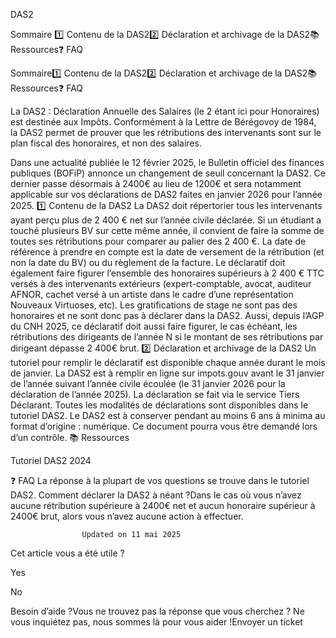 



DAS2

Sommaire 
1️⃣ Contenu de la DAS22️⃣ Déclaration et archivage de la DAS2📚 Ressources❓ FAQ



Sommaire1️⃣ Contenu de la DAS22️⃣ Déclaration et archivage de la DAS2📚 Ressources❓ FAQ

La DAS2 : Déclaration Annuelle des Salaires (le 2 étant ici pour Honoraires) est destinée aux Impôts. Conformément à la Lettre de Bérégovoy de 1984, la DAS2 permet de prouver que les rétributions des intervenants sont sur le plan fiscal des honoraires, et non des salaires.

Dans une actualité publiée le 12 février 2025, le Bulletin officiel des finances publiques (BOFiP) annonce un changement de seuil concernant la DAS2. Ce dernier passe désormais à 2400€ au lieu de 1200€ et sera notamment applicable sur vos déclarations de DAS2 faites en janvier 2026 pour l’année 2025.
1️⃣ Contenu de la DAS2
La DAS2 doit répertorier tous les intervenants ayant perçu plus de 2 400 € net sur l’année civile déclarée. Si un étudiant a touché plusieurs BV sur cette même année, il convient de faire la somme de toutes ses rétributions pour comparer au palier des 2 400 €.
La date de référence à prendre en compte est la date de versement de la rétribution (et non la date du BV) ou du règlement de la facture.
Le déclaratif doit également faire figurer l’ensemble des honoraires supérieurs à 2 400 € TTC versés à des intervenants extérieurs (expert-comptable, avocat, auditeur AFNOR, cachet versé à un artiste dans le cadre d’une représentation Nouveaux Virtuoses, etc).
Les gratifications de stage ne sont pas des honoraires et ne sont donc pas à déclarer dans la DAS2.
Aussi, depuis l’AGP du CNH 2025, ce déclaratif doit aussi faire figurer, le cas échéant, les rétributions des dirigeants de l’année N si le montant de ses rétributions par dirigeant dépasse 2 400€ brut.
2️⃣ Déclaration et archivage de la DAS2
Un tutoriel pour remplir le déclaratif est disponible chaque année durant le mois de janvier.
La DAS2 est à remplir en ligne sur impots.gouv avant le 31 janvier de l’année suivant l’année civile écoulée (le 31 janvier 2026 pour la déclaration de l’année 2025). La déclaration se fait via le service Tiers Déclarant.
Toutes les modalités de déclarations sont disponibles dans le tutoriel DAS2.
Le DAS2 est à conserver pendant au moins 6 ans à minima au format d’origine : numérique. Ce document pourra vous être demandé lors d’un contrôle.
📚 Ressources

Tutoriel DAS2 2024

❓ FAQ
La réponse à la plupart de vos questions se trouve dans le tutoriel DAS2.
Comment déclarer la DAS2 à néant ?Dans le cas où vous n’avez aucune rétribution supérieure à 2400€ net et aucun honoraire supérieur à 2400€ brut, alors vous n’avez aucune action à effectuer.


					Updated on 11 mai 2025				



Cet article vous a été utile ?




Yes



No





Besoin d’aide ?Vous ne trouvez pas la réponse que vous cherchez ? Ne vous inquiétez pas, nous sommes là pour vous aider !Envoyer un ticket

